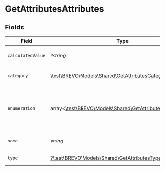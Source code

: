 # GetAttributesAttributes


## Fields

| Field                                                                                                        | Type                                                                                                         | Required                                                                                                     | Description                                                                                                  | Example                                                                                                      |
| ------------------------------------------------------------------------------------------------------------ | ------------------------------------------------------------------------------------------------------------ | ------------------------------------------------------------------------------------------------------------ | ------------------------------------------------------------------------------------------------------------ | ------------------------------------------------------------------------------------------------------------ |
| `calculatedValue`                                                                                            | *?string*                                                                                                    | :heavy_minus_sign:                                                                                           | Calculated value formula                                                                                     | COUNT[ORDER_ID,ORDER_DATE,==,NOW(-1)]                                                                        |
| `category`                                                                                                   | [\test\BREVO\Models\Shared\GetAttributesCategory](../../models/shared/GetAttributesCategory.md)              | :heavy_check_mark:                                                                                           | Category of the attribute                                                                                    | category                                                                                                     |
| `enumeration`                                                                                                | array<[\test\BREVO\Models\Shared\GetAttributesEnumeration](../../models/shared/GetAttributesEnumeration.md)> | :heavy_minus_sign:                                                                                           | Parameter only available for "category" type attributes.                                                     |                                                                                                              |
| `name`                                                                                                       | *string*                                                                                                     | :heavy_check_mark:                                                                                           | Name of the attribute                                                                                        | LASTNAME                                                                                                     |
| `type`                                                                                                       | [?\test\BREVO\Models\Shared\GetAttributesType](../../models/shared/GetAttributesType.md)                     | :heavy_minus_sign:                                                                                           | Type of the attribute                                                                                        | text                                                                                                         |
